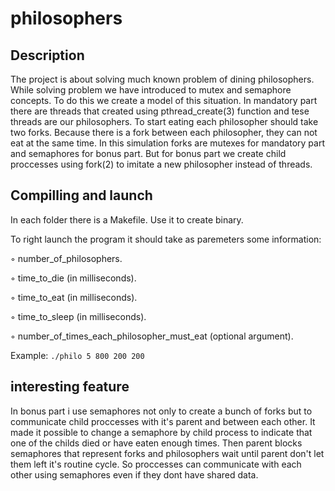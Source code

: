 # philosophers
## Description

The project is about solving much known problem of dining philosophers. While solving problem we have introduced to mutex and semaphore concepts.
To do this we create a model of this situation.
In mandatory part there are threads that created using pthread_create(3) function and tese threads are our philosophers.
To start eating each philosopher should take two forks. Because there is a fork between each philosopher, they can not eat at the same time.
In this simulation forks are mutexes for mandatory part and semaphores for bonus part.
But for bonus part we create child proccesses using fork(2) to imitate a new philosopher instead of threads.

## Compilling and launch

In each folder there is a Makefile. Use it to create binary.

To right launch the program it should take as paremeters some information:

◦ number_of_philosophers.

◦ time_to_die (in milliseconds).
  
◦ time_to_eat (in milliseconds).
  
◦ time_to_sleep (in milliseconds).
  
◦ number_of_times_each_philosopher_must_eat (optional argument).
  
Example: ```./philo 5 800 200 200```
  
## interesting feature
  
In bonus part i use semaphores not only to create a bunch of forks but to communicate child proccesses with it's parent and between each other.
It made it possible to change a semaphore by child process to indicate that one of the childs died or have eaten enough times.
Then parent blocks semaphores that represent forks and philosophers wait until parent don't let them left it's routine cycle.
So proccesses can communicate with each other using semaphores even if they dont have shared data.
